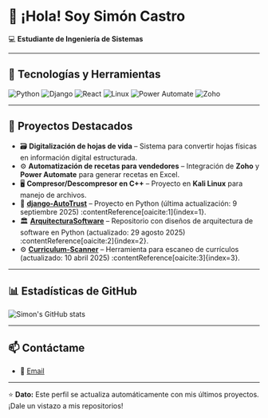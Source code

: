 # 👋 ¡Hola! Soy Simón Castro

💻 **Estudiante de Ingeniería de Sistemas**  


---

## 🚀 Tecnologías y Herramientas

![Python](https://img.shields.io/badge/Python-3776AB?style=for-the-badge&logo=python&logoColor=white)
![Django](https://img.shields.io/badge/Django-092E20?style=for-the-badge&logo=django&logoColor=white)
![React](https://img.shields.io/badge/React-20232A?style=for-the-badge&logo=react&logoColor=61DAFB)
![Linux](https://img.shields.io/badge/Linux-FCC624?style=for-the-badge&logo=linux&logoColor=black)
![Power Automate](https://img.shields.io/badge/Power%20Automate-0066FF?style=for-the-badge&logo=power-automate&logoColor=white)
![Zoho](https://img.shields.io/badge/Zoho-FF0000?style=for-the-badge&logo=zoho&logoColor=white)

---

## 📌 Proyectos Destacados

- 🗃 **Digitalización de hojas de vida** – Sistema para convertir hojas físicas en información digital estructurada.
- ⚙️ **Automatización de recetas para vendedores** – Integración de **Zoho** y **Power Automate** para generar recetas en Excel.
- 🖥 **Compresor/Descompresor en C++** – Proyecto en **Kali Linux** para manejo de archivos.
- 🐍 [**django-AutoTrust**](https://github.com/SimonCastroV/django-AutoTrust) – Proyecto en Python (última actualización: 9 septiembre 2025) :contentReference[oaicite:1]{index=1}.
- 🏛 [**ArquitecturaSoftware**](https://github.com/SimonCastroV/ArquitecturaSoftware) – Repositorio con diseños de arquitectura de software en Python (actualizado: 29 agosto 2025) :contentReference[oaicite:2]{index=2}.
- ⚙️  [**Curriculum-Scanner**](https://github.com/SimonCastroV/Curriculum-Scanner) – Herramienta para escaneo de currículos (actualizado: 10 abril 2025) :contentReference[oaicite:3]{index=3}.

---

## 📊 Estadísticas de GitHub

![Simon's GitHub stats](https://github-readme-stats.vercel.app/api?username=SimonCastroV&show_icons=true&theme=tokyonight)

---

## 📫 Contáctame

- 📧 [Email](simonestebanc23@gmail.com)  


---

⭐ **Dato:** Este perfil se actualiza automáticamente con mis últimos proyectos. ¡Dale un vistazo a mis repositorios!
